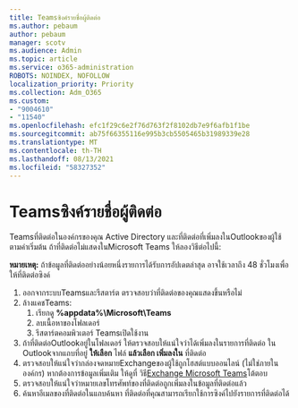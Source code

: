 ```yaml
---
title: Teamsซิงค์รายชื่อผู้ติดต่อ
ms.author: pebaum
author: pebaum
manager: scotv
ms.audience: Admin
ms.topic: article
ms.service: o365-administration
ROBOTS: NOINDEX, NOFOLLOW
localization_priority: Priority
ms.collection: Adm_O365
ms.custom:
- "9004610"
- "11540"
ms.openlocfilehash: efc1f29c6e2f76d763f2f8102db7e9f6afb1f1be
ms.sourcegitcommit: ab75f66355116e995b3cb5505465b31989339e28
ms.translationtype: MT
ms.contentlocale: th-TH
ms.lasthandoff: 08/13/2021
ms.locfileid: "58327352"
---
```

# <a name="teams-contacts-sync"></a>Teamsซิงค์รายชื่อผู้ติดต่อ

Teamsที่ติดต่อในองค์กรของคุณ Active Directory และที่ติดต่อที่เพิ่มลงในOutlookของผู้ใช้ตามค่าเริ่มต้น ถ้าที่ติดต่อไม่แสดงในMicrosoft Teams ให้ลองวิธีต่อไปนี้:

**หมายเหตุ:** ถ้าข้อมูลที่ติดต่ออย่างน้อยหนึ่งรายการได้รับการอัปเดตล่าสุด อาจใช้เวลาถึง 48 ชั่วโมงเพื่อให้ที่ติดต่อซิงค์

1. ออกจากระบบTeamsและรีสตาร์ต ตรวจสอบว่าที่ติดต่อของคุณแสดงขึ้นหรือไม่
1. ล้างแคชTeams:
    1. เรียกดู **%appdata%\Microsoft\Teams**
    1. ลบเนื้อหาของโฟลเดอร์
    1. รีสตาร์ตคอมพิวเตอร์ Teamsเปิดใช้งาน
1. ถ้าที่ติดต่อOutlookอยู่ในโฟลเดอร์ ให้ตรวจสอบให้แน่ใจว่าได้เพิ่มลงในรายการที่ติดต่อ ใน Outlookจากแถบที่อยู่ **ให้เลือก** ไฟล์ **แล้วเลือก เพิ่มลงใน** ที่ติดต่อ
1. ตรวจสอบให้แน่ใจว่ากล่องจดหมายExchangeของผู้ใช้ถูกโฮสต์แบบออนไลน์ (ไม่ใช่ภายในองค์กร) หากต้องการข้อมูลเพิ่มเติม ให้ดูที่ วิธี[Exchange Microsoft Teams](https://docs.microsoft.com/microsoftteams/exchange-teams-interact)โต้ตอบ
1. ตรวจสอบให้แน่ใจว่าหมายเลขโทรศัพท์ของที่ติดต่อถูกเพิ่มลงในข้อมูลที่ติดต่อแล้ว
1. ค้นหาอีเมลของที่ติดต่อในแถบค้นหา ที่ติดต่อที่คุณสามารถเรียกใช้การซิงค์ไปยังรายการที่ติดต่อได้
